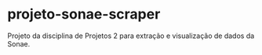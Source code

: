 # projeto-sonae-scraper
Projeto da disciplina de Projetos 2 para extração e visualização de dados da Sonae.
